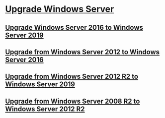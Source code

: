 # [Upgrade Windows Server](upgrade-overview.md)
## [Upgrade Windows Server 2016 to Windows Server 2019](upgrade-2016-to-2019.md)
## [Upgrade from Windows Server 2012 to Windows Server 2016](upgrade-2012-to-2016.md)
## [Upgrade from Windows Server 2012 R2 to Windows Server 2019](upgrade-2012r2-to-2019.md)
## [Upgrade from Windows Server 2008 R2 to Windows Server 2012 R2](upgrade-2008r2-to-2012r2.md)



